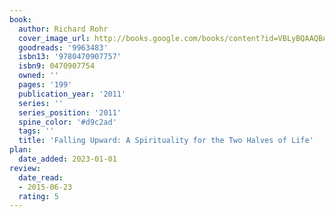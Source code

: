 ```yaml
---
book:
  author: Richard Rohr
  cover_image_url: http://books.google.com/books/content?id=VBLyBQAAQBAJ&printsec=frontcover&img=1&zoom=1&edge=curl&source=gbs_api
  goodreads: '9963483'
  isbn13: '9780470907757'
  isbn9: 0470907754
  owned: ''
  pages: '199'
  publication_year: '2011'
  series: ''
  series_position: '2011'
  spine_color: '#d9c2ad'
  tags: ''
  title: 'Falling Upward: A Spirituality for the Two Halves of Life'
plan:
  date_added: 2023-01-01
review:
  date_read:
  - 2015-06-23
  rating: 5
---
```

